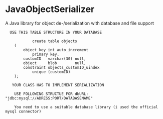 # JavaObjectSerializer
A Java library for object de-/serialization with database and file support

      USE THIS TABLE STRUCTURE IN YOUR DATABASE

                create table objects
        (
            object_key int auto_increment
                primary key,
            customID   varchar(30) null,
            object     blob        null,
            constraint objects_customID_uindex
                unique (customID)
        );

       YOUR CLASS HAS TO IMPLEMENT SERIALIZATION

        USE FOLLOWING STRUCTUE FOR dbURL: "jdbc:mysql://ADRESS:PORT/DATABASENAME"
        
        You need to use a suitable database library (i used the official mysql connector)

